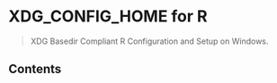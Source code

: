# XDG_CONFIG_HOME for R

> XDG Basedir Compliant R Configuration and Setup on Windows.

## Contents
